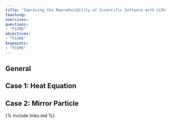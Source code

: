 ```yaml
---
title: "Improving the Reproducibility of Scientific Software with LLMs"
teaching: 
exercises: 
questions:
- "FIXME"
objectives:
- "FIXME"
keypoints:
- "FIXME"
---
```


## General

## Case 1: Heat Equation

## Case 2: Mirror Particle

{% include links.md %}
